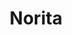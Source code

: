 ---
title: Norita
date: 
draft: false

# descripcion
description : Aros colgantes en plata 925 y nácar.

materials: Plata 925

color: 

dimensions: Largo 1,70 cm

code: 01-01-1029

type: "Aros"

categories: []

price: $7.010,00

price_eftvo: $5.960,00

# Images
# first image will be shown in the product page
images:
  # - image: "images/path_to_image"
  # La ubicacion de las imagenes es imagenes/Aros/Aros.Colgantes/01-01-1029-norita
  - image: "./images/aros/colgantes/01-01-1029-norita_a.jpg"
  - image: "./images/aros/colgantes/01-01-1029-norita_b.jpg"
---